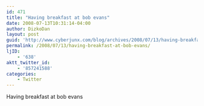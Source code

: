 ```yaml
---
id: 471
title: "Having breakfast at bob evans"
date: 2008-07-13T10:31:14-04:00
author: DizkoDan
layout: post
guid: 'http://www.cyberjunx.com/blog/archives/2008/07/13/having-breakfast-at-bob-evans/'
permalink: /2008/07/13/having-breakfast-at-bob-evans/
ljID:
    - '638'
aktt_twitter_id:
    - '857241588'
categories:
    - Twitter
---
```


Having breakfast at bob evans